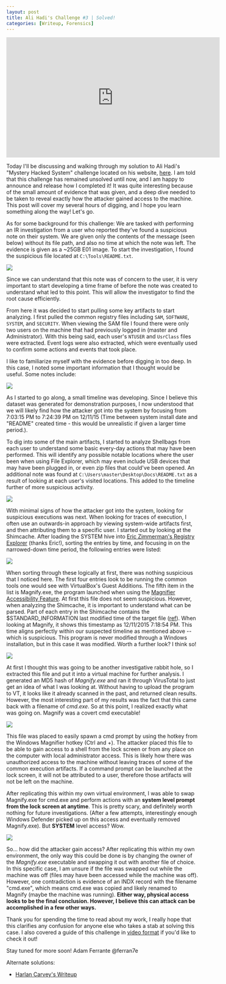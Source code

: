 ```yaml
---
layout: post
title: Ali Hadi's Challenge #3 | Solved!
categories: [Writeup, Forensics]
---
```


<iframe width="560" height="315" src="https://www.youtube.com/embed/-QZe9p5zbLs" frameborder="0" allow="accelerometer; autoplay; encrypted-media; gyroscope; picture-in-picture" allowfullscreen></iframe>

Today I'll be discussing and walking through my solution to Ali Hadi's "Mystery Hacked System" challenge located on his website, [here](https://www.ashemery.com/dfir.html). I am told that this challenge has remained unsolved until now, and I am happy to announce and release how I completed it! It was quite interesting because of the small amount of evidence that was given, and a deep dive needed to be taken to reveal exactly how the attacker gained access to the machine. This post will cover my several hours of digging, and I hope you learn something along the way! Let's go.

As for some background for this challenge: We are tasked with performing an IR investigation from a user who reported they've found a suspicious note on their system. We are given only the contents of the message (seen below) without its file path, and also no time at which the note was left. The evidence is given as a ~25GB E01 image. To start the investigation, I found the suspicious file located at `C:\Tools\README.txt`.

![]("/images/2019-01-02-ali-hadi-forensic-challenge-3-solved/image1.png")

Since we can understand that this note was of concern to the user, it is very important to start developing a time frame of before the note was created to understand what led to this point. This will allow the investigator to find the root cause efficiently.

From here it was decided to start pulling some key artifacts to start analyzing. I first pulled the common registry files including `SAM`, `SOFTWARE`, `SYSTEM`, and `SECURITY`. When viewing the SAM file I found there were only two users on the machine that had previously logged in (master and Administrator). With this being said, each user's `NTUSER` and `UsrClass` files were extracted. Event logs were also extracted, which were eventually used to confirm some actions and events that took place.

I like to familiarize myself with the evidence before digging in too deep. In this case, I noted some important information that I thought would be useful. Some notes include:

![]("/images/2019-01-02-ali-hadi-forensic-challenge-3-solved/image2.png")

As I started to go along, a small timeline was developing. Since I believe this dataset was generated for demonstration purposes, I now understood that we will likely find how the attacker got into the system by focusing from 7:03:15 PM to 7:24:39 PM on 12/11/15 (Time between system install date and "README" created time - this would be unrealistic if given a larger time period.).

To dig into some of the main artifacts, I started to analyze Shellbags from each user to understand some basic every-day actions that may have been performed. This will identify any possible notable locations where the user been when using File Explorer, which may even include USB devices that may have been plugged in, or even zip files that could've been opened. An additional note was found at `C:\Users\master\Desktop\Docs\README.txt` as a result of looking at each user's visited locations. This added to the timeline further of more suspicious activity.

![]("/images/2019-01-02-ali-hadi-forensic-challenge-3-solved/image3.png")

With minimal signs of how the attacker got into the system, looking for suspicious executions was next. When looking for traces of execution, I often use an outwards-in approach by viewing system-wide artifacts first, and then attributing them to a specific user. I started out by looking at the Shimcache. After loading the SYSTEM hive into [Eric Zimmerman's Registry Explorer](https://ericzimmerman.github.io/#!index.md) (thanks Eric!), sorting the entries by time, and focusing in on the narrowed-down time period, the following entries were listed:

![]("/images/2019-01-02-ali-hadi-forensic-challenge-3-solved/image4.png")

When sorting through these logically at first, there was nothing suspicious that I noticed here. The first four entries look to be running the common tools one would see with VirtualBox's Guest Additions. The fifth item in the list is Magnify.exe, the program launched when using the [Magnifier Accessibility Feature](https://support.microsoft.com/en-us/help/11542/windows-use-magnifier-to-make-things-easier-to-see). At first this file does not seem suspicious. However, when analyzing the Shimcache, it is important to understand what can be parsed. Part of each entry in the Shimcache contains the $STANDARD_INFORMATION last modified time of the target file ([ref](https://www.fireeye.com/blog/threat-research/2015/06/caching_out_the_val.html)). When looking at Magnify, it shows this timestamp as 12/11/2015 7:18:54 PM. This time aligns perfectly within our suspected timeline as mentioned above -- which is suspicious. This program is never modified through a Windows installation, but in this case it was modified. Worth a further look? I think so!

![]("/images/2019-01-02-ali-hadi-forensic-challenge-3-solved/image5.png")

At first I thought this was going to be another investigative rabbit hole, so I extracted this file and put it into a virtual machine for further analysis. I generated an MD5 hash of *Magnify.exe* and ran it through VirusTotal to just get an idea of what I was looking at. Without having to upload the program to VT, it looks like it already scanned in the past, and returned clean results. However, the most interesting part of my results was the fact that this came back with a filename of *cmd.exe*. So at this point, I realized exactly what was going on. Magnify was a covert cmd executable!

![]("/images/2019-01-02-ali-hadi-forensic-challenge-3-solved/image6.png")

This file was placed to easily spawn a cmd prompt by using the hotkey from the Windows Magnifier hotkey (Ctrl and +). The attacker placed this file to be able to gain access to a shell from the lock screen or from any place on the computer with local administrator access. This is likely how there was unauthorized access to the machine without leaving traces of some of the common execution artifacts. If a command prompt can be launched at the lock screen, it will not be attributed to a user, therefore those artifacts will not be left on the machine.

After replicating this within my own virtual environment, I was able to swap Magnify.exe for cmd.exe and perform actions with an **system level prompt from the lock screen at anytime**. This is pretty scary, and definitely worth nothing for future investigations. (After a few attempts, interestingly enough Windows Defender picked up on this access and eventually removed Magnify.exe). But **SYSTEM** level access? Wow.

![]("/images/2019-01-02-ali-hadi-forensic-challenge-3-solved/image7.png")

So... how did the attacker gain access? After replicating this within my own environment, the only way this could be done is by changing the owner of the *Magnify.exe* executable and swapping it out with another file of choice. In this specific case, I am unsure if the file was swapped out while the machine was off (files may have been accessed while the machine was off). However, one contradiction is evidence of an INDX record with the filename "cmd.exe", which means cmd.exe was copied and likely renamed to Magnify (maybe the machine was running). **Either way, physical access looks to be the final conclusion. However, I believe this can attack can be accomplished in a few other ways.**

Thank you for spending the time to read about my work, I really hope that this clarifies any confusion for anyone else who takes a stab at solving this case. I also covered a guide of this challenge in [video format](https://www.youtube.com/watch?v=-QZe9p5zbLs&t=8s) if you'd like to check it out!

Stay tuned for more soon!
Adam Ferrante
@ferran7e

Alternate solutions:
* [Harlan Carvey's Writeup](http://windowsir.blogspot.com/2019/01/mystery-hacked-system.html)